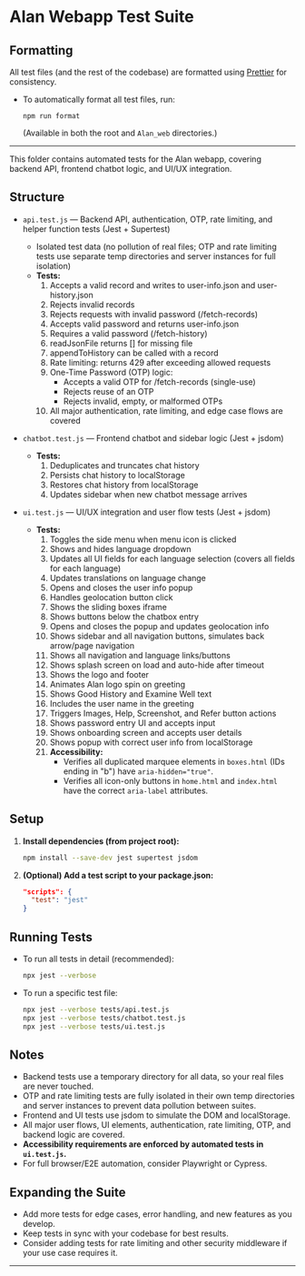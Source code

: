 # Alan Webapp Test Suite

## Formatting

All test files (and the rest of the codebase) are formatted using [Prettier](https://prettier.io/) for consistency.
- To automatically format all test files, run:
  ```
  npm run format
  ```
  (Available in both the root and `Alan_web` directories.)

---

This folder contains automated tests for the Alan webapp, covering backend API, frontend chatbot logic, and UI/UX integration.

## Structure

- `api.test.js` — Backend API, authentication, OTP, rate limiting, and helper function tests (Jest + Supertest)
  - Isolated test data (no pollution of real files; OTP and rate limiting tests use separate temp directories and server instances for full isolation)
  - **Tests:**
    1. Accepts a valid record and writes to user-info.json and user-history.json
    2. Rejects invalid records
    3. Rejects requests with invalid password (/fetch-records)
    4. Accepts valid password and returns user-info.json
    5. Requires a valid password (/fetch-history)
    6. readJsonFile returns [] for missing file
    7. appendToHistory can be called with a record
    8. Rate limiting: returns 429 after exceeding allowed requests
    9. One-Time Password (OTP) logic:
       - Accepts a valid OTP for /fetch-records (single-use)
       - Rejects reuse of an OTP
       - Rejects invalid, empty, or malformed OTPs
    10. All major authentication, rate limiting, and edge case flows are covered

- `chatbot.test.js` — Frontend chatbot and sidebar logic (Jest + jsdom)
  - **Tests:**
    1. Deduplicates and truncates chat history
    2. Persists chat history to localStorage
    3. Restores chat history from localStorage
    4. Updates sidebar when new chatbot message arrives

- `ui.test.js` — UI/UX integration and user flow tests (Jest + jsdom)
  - **Tests:**
    1. Toggles the side menu when menu icon is clicked
    2. Shows and hides language dropdown
    3. Updates all UI fields for each language selection (covers all fields for each language)
    4. Updates translations on language change
    4. Opens and closes the user info popup
    5. Handles geolocation button click
    6. Shows the sliding boxes iframe
    7. Shows buttons below the chatbox entry
    8. Opens and closes the popup and updates geolocation info
    9. Shows sidebar and all navigation buttons, simulates back arrow/page navigation
    10. Shows all navigation and language links/buttons
    11. Shows splash screen on load and auto-hide after timeout
    12. Shows the logo and footer
    13. Animates Alan logo spin on greeting
    14. Shows Good History and Examine Well text
    15. Includes the user name in the greeting
    16. Triggers Images, Help, Screenshot, and Refer button actions
    17. Shows password entry UI and accepts input
    18. Shows onboarding screen and accepts user details
    19. Shows popup with correct user info from localStorage
    20. **Accessibility:**
        - Verifies all duplicated marquee elements in `boxes.html` (IDs ending in "b") have `aria-hidden="true"`.
        - Verifies all icon-only buttons in `home.html` and `index.html` have the correct `aria-label` attributes.

## Setup

1. **Install dependencies (from project root):**
   ```bash
   npm install --save-dev jest supertest jsdom
   ```

2. **(Optional) Add a test script to your package.json:**
   ```json
   "scripts": {
     "test": "jest"
   }
   ```

## Running Tests

- To run all tests in detail (recommended):
  ```bash
  npx jest --verbose
  ```
- To run a specific test file:
  ```bash
  npx jest --verbose tests/api.test.js
  npx jest --verbose tests/chatbot.test.js
  npx jest --verbose tests/ui.test.js
  ```

## Notes

- Backend tests use a temporary directory for all data, so your real files are never touched.
- OTP and rate limiting tests are fully isolated in their own temp directories and server instances to prevent data pollution between suites.
- Frontend and UI tests use jsdom to simulate the DOM and localStorage.
- All major user flows, UI elements, authentication, rate limiting, OTP, and backend logic are covered.
- **Accessibility requirements are enforced by automated tests in `ui.test.js`.**
- For full browser/E2E automation, consider Playwright or Cypress.

## Expanding the Suite

- Add more tests for edge cases, error handling, and new features as you develop.
- Keep tests in sync with your codebase for best results.
- Consider adding tests for rate limiting and other security middleware if your use case requires it.

---
